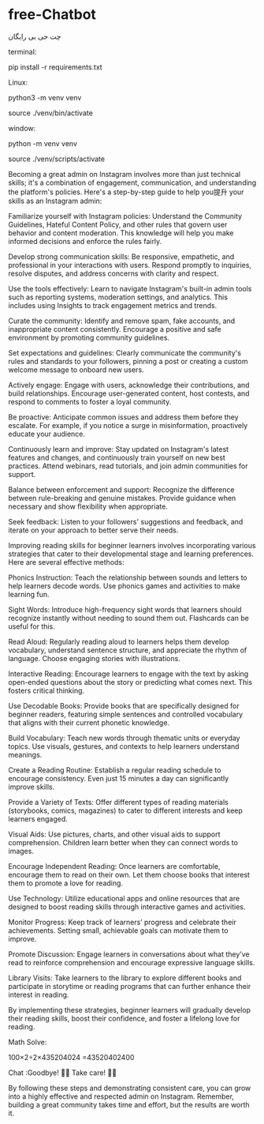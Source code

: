 # free-Chatbot
چت جی بی رایگان




terminal:


pip install -r requirements.txt


Linux:

python3 -m venv venv

source ./venv/bin/activate



window:

python -m venv venv


source ./venv/scripts/activate






Becoming a great admin on Instagram involves more than just technical skills; it's a combination of engagement, communication, and understanding the platform's policies. Here's a step-by-step guide to help you提升 your skills as an Instagram admin:

Familiarize yourself with Instagram policies: Understand the Community Guidelines, Hateful Content Policy, and other rules that govern user behavior and content moderation. This knowledge will help you make informed decisions and enforce the rules fairly.

Develop strong communication skills: Be responsive, empathetic, and professional in your interactions with users. Respond promptly to inquiries, resolve disputes, and address concerns with clarity and respect.

Use the tools effectively: Learn to navigate Instagram's built-in admin tools such as reporting systems, moderation settings, and analytics. This includes using Insights to track engagement metrics and trends.

Curate the community: Identify and remove spam, fake accounts, and inappropriate content consistently. Encourage a positive and safe environment by promoting community guidelines.

Set expectations and guidelines: Clearly communicate the community's rules and standards to your followers, pinning a post or creating a custom welcome message to onboard new users.

Actively engage: Engage with users, acknowledge their contributions, and build relationships. Encourage user-generated content, host contests, and respond to comments to foster a loyal community.

Be proactive: Anticipate common issues and address them before they escalate. For example, if you notice a surge in misinformation, proactively educate your audience.

Continuously learn and improve: Stay updated on Instagram's latest features and changes, and continuously train yourself on new best practices. Attend webinars, read tutorials, and join admin communities for support.

Balance between enforcement and support: Recognize the difference between rule-breaking and genuine mistakes. Provide guidance when necessary and show flexibility when appropriate.

Seek feedback: Listen to your followers' suggestions and feedback, and iterate on your approach to better serve their needs.










Improving reading skills for beginner learners involves incorporating various strategies that cater to their developmental stage and learning preferences. Here are several effective methods:

Phonics Instruction: Teach the relationship between sounds and letters to help learners decode words. Use phonics games and activities to make learning fun.

Sight Words: Introduce high-frequency sight words that learners should recognize instantly without needing to sound them out. Flashcards can be useful for this.

Read Aloud: Regularly reading aloud to learners helps them develop vocabulary, understand sentence structure, and appreciate the rhythm of language. Choose engaging stories with illustrations.

Interactive Reading: Encourage learners to engage with the text by asking open-ended questions about the story or predicting what comes next. This fosters critical thinking.

Use Decodable Books: Provide books that are specifically designed for beginner readers, featuring simple sentences and controlled vocabulary that aligns with their current phonetic knowledge.

Build Vocabulary: Teach new words through thematic units or everyday topics. Use visuals, gestures, and contexts to help learners understand meanings.

Create a Reading Routine: Establish a regular reading schedule to encourage consistency. Even just 15 minutes a day can significantly improve skills.

Provide a Variety of Texts: Offer different types of reading materials (storybooks, comics, magazines) to cater to different interests and keep learners engaged.

Visual Aids: Use pictures, charts, and other visual aids to support comprehension. Children learn better when they can connect words to images.

Encourage Independent Reading: Once learners are comfortable, encourage them to read on their own. Let them choose books that interest them to promote a love for reading.

Use Technology: Utilize educational apps and online resources that are designed to boost reading skills through interactive games and activities.

Monitor Progress: Keep track of learners’ progress and celebrate their achievements. Setting small, achievable goals can motivate them to improve.

Promote Discussion: Engage learners in conversations about what they’ve read to reinforce comprehension and encourage expressive language skills.

Library Visits: Take learners to the library to explore different books and participate in storytime or reading programs that can further enhance their interest in reading.

By implementing these strategies, beginner learners will gradually develop their reading skills, boost their confidence, and foster a lifelong love for reading.

Math Solve:

100×2÷2×435204024 =43520402400

Chat :Goodbye! 👋✨ Take care! 🌟😊

By following these steps and demonstrating consistent care, you can grow into a highly effective and respected admin on Instagram. Remember, building a great community takes time and effort, but the results are worth it.
